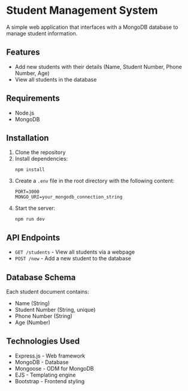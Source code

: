 # Student Management System

A simple web application that interfaces with a MongoDB database to manage student information.

## Features

- Add new students with their details (Name, Student Number, Phone Number, Age)
- View all students in the database

## Requirements

- Node.js
- MongoDB

## Installation

1. Clone the repository
2. Install dependencies:
   ```
   npm install
   ```
3. Create a `.env` file in the root directory with the following content:
   ```
   PORT=3000
   MONGO_URI=your_mongodb_connection_string
   ```
4. Start the server:
   ```
   npm run dev
   ```

## API Endpoints

- `GET /students` - View all students via a webpage
- `POST /new` - Add a new student to the database

## Database Schema

Each student document contains:
- Name (String)
- Student Number (String, unique)
- Phone Number (String)
- Age (Number)

## Technologies Used

- Express.js - Web framework
- MongoDB - Database
- Mongoose - ODM for MongoDB
- EJS - Templating engine
- Bootstrap - Frontend styling